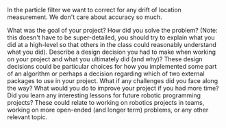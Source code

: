 In the particle filter we want to correct for any drift of location measurement. We don't care about accuracy so much. 


What was the goal of your project?
How did you solve the problem? (Note: this doesn't have to be super-detailed, you should try to explain what you did at a high-level so that others in the class could reasonably understand what you did).
Describe a design decision you had to make when working on your project and what you ultimately did (and why)? These design decisions could be particular choices for how you implemented some part of an algorithm or perhaps a decision regarding which of two external packages to use in your project.
What if any challenges did you face along the way?
What would you do to improve your project if you had more time?
Did you learn any interesting lessons for future robotic programming projects? These could relate to working on robotics projects in teams, working on more open-ended (and longer term) problems, or any other relevant topic.
